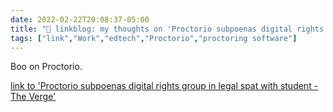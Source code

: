 ```yaml
---
date: 2022-02-22T20:08:37-05:00
title: "🔗 linkblog: my thoughts on 'Proctorio subpoenas digital rights group in legal spat with student - The Verge'"
tags: ["link","Work","edtech","Proctorio","proctoring software"]
---
```

Boo on Proctorio.
 
[link to 'Proctorio subpoenas digital rights group in legal spat with student - The Verge'](https://www.theverge.com/2022/2/22/22945634/proctorio-fight-for-the-future-twitter-copyright-lawsuit-subpoena-remote-proctoring)
